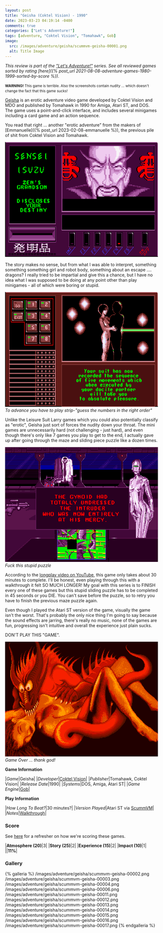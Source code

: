 ```yaml
---
layout: post
title: "Geisha (Coktel Vision) - 1990"
date: 2023-03-23 04:19:14 -0400
comments: true
categories: ["Let's Adventure!"]
tags: [adventure, "Coktel Vision", "Tomahawk", Gob]
image:
  src: /images/adventure/geisha/scummvm-geisha-00001.png
  alt: Title Image
---
```

_This review is part of the ["Let's Adventure!"](https://www.alexbevi.com/categories/let-s-adventure/) series. See all reviewed games sorted by rating [here]({% post_url 2021-08-08-adventure-games-1980-1999-sorted-by-score %})._

<div class="note warning">
<small><strong>WARNING!</strong> This game is terrible. Also the screenshots contain nudity ... which doesn't change the fact that this game sucks!</small>
</div>

[Geisha](https://en.wikipedia.org/wiki/Geisha_(video_game)) is an erotic adventure video game developed by Coktel Vision and MDO and published by Tomahawk in 1990 for Amiga, Atari ST, and DOS. The game uses a point-and-click interface, and includes several minigames including a card game and an action sequence.

You read that right ... another "erotic adventure" from the makers of [Emmanuelle]({% post_url 2023-02-08-emmanuelle %}), the previous pile of shit from Coktel Vision and Tomahawk.

![](/images/adventure/geisha/scummvm-geisha-00005.png)

The story makes no sense, but from what I was able to interpret, something something something girl and robot body, something about an escape .... dragons? I really tried to be impartial and give this a chance, but I have no idea what I was supposed to be doing at any point other than play minigames - all of which were boring or stupid.

![](/images/adventure/geisha/scummvm-geisha-00010.png)
_To advance you have to play strip-"guess the numbers in the right order"_

Unlike the Leisure Suit Larry games which you could also potentially classify as "erotic", Geisha just sort of forces the nudity down your throat. The mini games are unnecessarily hard (not challenging - just hard), and even though there's only like 7 games you play to get to the end, I actually gave up after going through the maze and sliding piece puzzle like a dozen times.

![](/images/adventure/geisha/scummvm-geisha-00018.png)
_Fuck this stupid puzzle_

According to the [longplay video on YouTube](https://www.youtube.com/watch?v=WsPzjGFOumY), this game only takes about 30 minutes to complete. I'll be honest, even playing through this with a walkthrough it felt SO MUCH LONGER! My goal with this series is to FINISH every one of these games but this stupid sliding puzzle has to be completed in 45 seconds or you DIE. You can't save before the puzzle, so to retry you have to finish the previous maze puzzle again.

Even though I played the Atari ST version of the game, visually the game isn't the worst. That's probably the only nice thing I'm going to say because the sound effects are jarring, there's really no music, none of the games are fun, progressing isn't intuitive and overall the experience just plain sucks.

DON'T PLAY THIS "GAME".

![](/images/adventure/geisha/scummvm-geisha-00019.png)
_Game Over ... thank god!_

**Game Information**

|*Game*|Geisha|
|*Developer*|[Coktel Vision](https://en.wikipedia.org/wiki/Coktel_Vision)|
|*Publisher*|Tomahawk, Coktel Vision|
|*Release Date*|1990|
|*Systems*|DOS, Amiga, Atari ST|
|*Game Engine*|[Gob](https://wiki.scummvm.org/index.php/Gob)|

**Play Information**

|*How Long To Beat?*|30 minutes?|
|*Version Played*|Atari ST via [ScummVM](https://www.scummvm.org/)|
|*Notes*|[Walkthrough](https://www.walkthroughking.com/text/geisha.aspx)|

### Score

See [here](https://www.alexbevi.com/blog/2021/07/28/adventure-games-1980-1999/#scoring) for a refresher on how we're scoring these games.

|**Atmosphere (20)**|3|
|**Story (25)**|2|
|**Experience (15)**|2|
|**Impact (10)**|1|
||**11%**|

### Gallery

{% galleria %}
/images/adventure/geisha/scummvm-geisha-00002.png
/images/adventure/geisha/scummvm-geisha-00003.png
/images/adventure/geisha/scummvm-geisha-00004.png
/images/adventure/geisha/scummvm-geisha-00006.png
/images/adventure/geisha/scummvm-geisha-00011.png
/images/adventure/geisha/scummvm-geisha-00012.png
/images/adventure/geisha/scummvm-geisha-00013.png
/images/adventure/geisha/scummvm-geisha-00014.png
/images/adventure/geisha/scummvm-geisha-00015.png
/images/adventure/geisha/scummvm-geisha-00016.png
/images/adventure/geisha/scummvm-geisha-00017.png
{% endgalleria %}